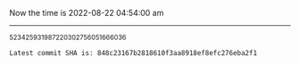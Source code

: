 Now the time is 2022-08-22 04:54:00 am

---

<small>523425931987220302756051666036</small>

```txt
Latest commit SHA is: 848c23167b2818610f3aa8918ef8efc276eba2f1
```

